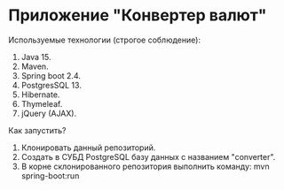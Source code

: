 # Приложение "Конвертер валют"

Используемые технологии (строгое соблюдение):

1. Java 15.
2. Maven.
3. Spring boot 2.4.
4. PostgresSQL 13.
5. Hibernate.
6. Thymeleaf.
7. jQuery (AJAX).



Как запустить? 

1. Клонировать данный репозиторий.
2. Создать в СУБД PostgreSQL базу данных с названием "converter".
3. В корне склонированного репозитория выполнить команду: mvn spring-boot:run
